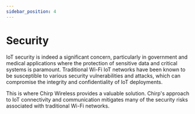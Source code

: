 ```yaml
---
sidebar_position: 4
---
```



# Security
IoT security is indeed a significant concern, particularly in government and medical applications where the protection of sensitive data and critical systems is paramount. Traditional Wi-Fi IoT networks have been known to be susceptible to various security vulnerabilities and attacks, which can compromise the integrity and confidentiality of IoT deployments.

This is where Chirp Wireless provides a valuable solution. Chirp's approach to IoT connectivity and communication mitigates many of the security risks associated with traditional Wi-Fi networks.
